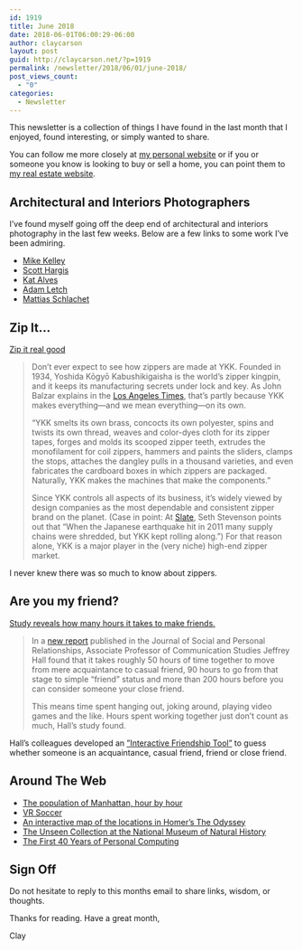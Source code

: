 ```yaml
---
id: 1919
title: June 2018
date: 2018-06-01T06:00:29-06:00
author: claycarson
layout: post
guid: http://claycarson.net/?p=1919
permalink: /newsletter/2018/06/01/june-2018/
post_views_count:
  - "0"
categories:
  - Newsletter
---
```

This newsletter is a collection of things I have found in the last month that I enjoyed, found interesting, or simply wanted to share.

You can follow me more closely at <a href="http://claycarson.net" title="Personal Website">my personal website</a> or if you or someone you know is looking to buy or sell a home, you can point them to <a href="http://claycarson.com" title="Business Website ">my real estate website</a>.

<h2>Architectural and Interiors Photographers</h2>

I’ve found myself going off the deep end of architectural and interiors photography in the last few weeks. Below are a few links to some work I’ve been admiring.

<ul>
<li><a href="http://www.mpkelley.com/gallery/">Mike Kelley</a></li>
<li><a href="https://www.scotthargisphoto.com/PROJECTS/thumbs">Scott Hargis</a></li>
<li><a href="http://www.katalves.com/projects">Kat Alves</a></li>
<li><a href="http://adamletch.com/residential-architecture/">Adam Letch</a></li>
<li><a href="https://www.mattiasschlachet.com">Mattias Schlachet</a></li>
</ul>

<h2>Zip It...</h2>

<a href="https://qz.com/email/quartz-obsession/1264216/" title="Zippers">Zip it real good</a>

<blockquote>
  Don’t ever expect to see how zippers are made at YKK. Founded in 1934, Yoshida Kōgyō Kabushikigaisha is the world’s zipper kingpin, and it keeps its manufacturing secrets under lock and key. As John Balzar explains in the <a href="http://articles.latimes.com/1998/sep/05/news/mn-19744/3" title="LA Times">Los Angeles Times</a>, that’s partly because YKK makes everything—and we mean everything—on its own.
  
  “YKK smelts its own brass, concocts its own polyester, spins and twists its own thread, weaves and color-dyes cloth for its zipper tapes, forges and molds its scooped zipper teeth, extrudes the monofilament for coil zippers, hammers and paints the sliders, clamps the stops, attaches the dangley pulls in a thousand varieties, and even fabricates the cardboard boxes in which zippers are packaged. Naturally, YKK makes the machines that make the components.”
  
  Since YKK controls all aspects of its business, it’s widely viewed by design companies as the most dependable and consistent zipper brand on the planet. (Case in point: At <a href="http://www.slate.com/articles/business/branded/2012/04/ykk_zippers_why_so_many_designers_use_them_.html" title="Slate">Slate</a>, Seth Stevenson points out that “When the Japanese earthquake hit in 2011 many supply chains were shredded, but YKK kept rolling along.”) For that reason alone, YKK is a major player in the (very niche) high-end zipper market.
</blockquote>

I never knew there was so much to know about zippers.

<h2>Are you my friend?</h2>

<a href="https://news.ku.edu/2018/03/06/study-reveals-number-hours-it-takes-make-friend">Study reveals how many hours it takes to make friends.</a>

<blockquote>
  In a <a href="http://journals.sagepub.com/doi/full/10.1177/0265407518761225" title="How many hours does it take to make a friend?">new report</a> published in the Journal of Social and Personal Relationships, Associate Professor of Communication Studies Jeffrey Hall found that it takes roughly 50 hours of time together to move from mere acquaintance to casual friend, 90 hours to go from that stage to simple “friend” status and more than 200 hours before you can consider someone your close friend.
  
  This means time spent hanging out, joking around, playing video games and the like. Hours spent working together just don’t count as much, Hall’s study found.
</blockquote>

Hall’s colleagues developed an <a href="https://mikewk.shinyapps.io/friendship/" title="Interactive Friendship Tool">”Interactive Friendship Tool”</a> to guess whether someone is an acquaintance, casual friend, friend or close friend.

<h2>Around The Web</h2>

<ul>
<li><a href="https://g.redditmedia.com/46GnzS-y_OxAXPMxPR9pUi8KT8OG0Lp6YVwqciHFOf4.gif?fm=mp4&amp;mp4-fragmented=false&amp;s=b1e3c42a22b4d6448ba47ae6717f0018" title="Manhattan population, hour by hour">The population of Manhattan, hour by hour</a></li>
<li><a href="https://i.imgur.com/qRCImdM.gif" title="VR Soccer">VR Soccer</a></li>
<li><a href="http://esripm.maps.arcgis.com/apps/MapTour/index.html?appid=4fc9153f4d9248b9bab7011e3950b552&amp;webmap=962ca9da38bf4c5e9439a6acf3dd1b3e" title="An interactive map of the locations in Homer’s The Odyssey">An interactive map of the locations in Homer’s The Odyssey</a></li>
<li><a href="https://www.featureshoot.com/2016/05/the-unseen-collection-at-the-national-museum-of-natural-history/" title="The Unseen Collection at the National Museum of Natural History">The Unseen Collection at the National Museum of Natural History</a></li>
<li><a href="https://mobile.twitter.com/asymco/status/831961922312470528/photo/1" title="The First 40 Years of Personal Computing">The First 40 Years of Personal Computing</a></li>
</ul>

<h2>Sign Off</h2>

Do not hesitate to reply to this months email to share links, wisdom, or thoughts.

Thanks for reading. Have a great month,

Clay